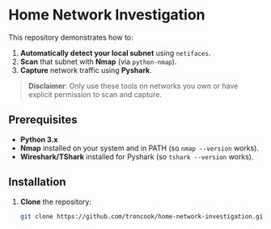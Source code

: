 # Home Network Investigation

This repository demonstrates how to:
1. **Automatically detect your local subnet** using `netifaces`.
2. **Scan** that subnet with **Nmap** (via `python-nmap`).
3. **Capture** network traffic using **Pyshark**.

> **Disclaimer**: Only use these tools on networks you own or have explicit permission to scan and capture.

## Prerequisites

- **Python 3.x**  
- **Nmap** installed on your system and in PATH (so `nmap --version` works).  
- **Wireshark/TShark** installed for Pyshark (so `tshark --version` works).  

## Installation

1. **Clone** the repository:
   ```bash
   git clone https://github.com/troncook/home-network-investigation.git
